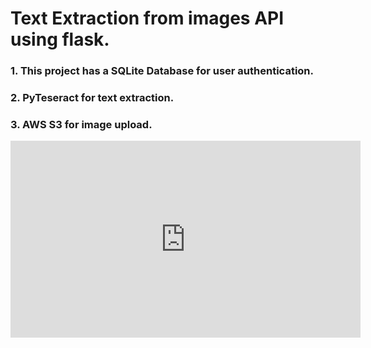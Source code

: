 # Text Extraction from images API using flask.
### 1. This project has a SQLite Database for user authentication. 
### 2. PyTeseract for text extraction.
### 3. AWS S3 for image upload.

<iframe width="560" height="315" src="https://www.youtube.com/embed/6ZojXVSFKfs" title="YouTube video player" frameborder="0" allow="accelerometer; autoplay; clipboard-write; encrypted-media; gyroscope; picture-in-picture" allowfullscreen></iframe>
